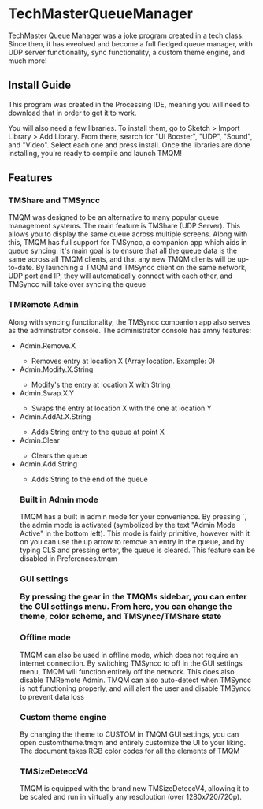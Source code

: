 # TechMasterQueueManager

<p>TechMaster Queue Manager was a joke program created in a tech class. Since then, it has eveolved and become a full fledged queue manager, with UDP server functionality, sync functionality, a custom theme engine, and much more!
  
 <h2> Install Guide</h2>
 <p>This program was created in the Processing IDE, meaning you will need to download that in order to get it to work.
  
  You will also need a few libraries. To install them, go to Sketch > Import Library > Add Library. From there, search for "UI Booster", "UDP", "Sound", and "Video". Select each one and press install. Once the libraries are done installing, you're ready to compile and launch TMQM!</p>
  
  
  <h2>Features
  <h3>TMShare and TMSyncc</h3>
  <p>TMQM was designed to be an alternative to many popular queue management systems. The main feature is TMShare (UDP Server). This allows you to display the same queue across multiple screens. Along with this, TMQM has full support for TMSyncc, a companion app which aids in queue syncing. It's main goal is to ensure that all the queue data is the same across all TMQM clients, and that any new TMQM clients will be up-to-date. By launching a TMQM and TMSyncc client on the same network, UDP port and IP, they will automatically connect with each other, and TMSyncc will take over syncing the queue</p>
    <h3>TMRemote Admin</h3>
    <p>Along with syncing functionality, the TMSyncc companion app also serves as the adminstrator console. The administrator console has amny features:</p>
      <ul>
        <li>Admin.Remove.X</li>
        <ul>
          <li>Removes entry at location X (Array location. Example: 0)</li>
        </ul>
                <li>Admin.Modify.X.String</li>
        <ul>
          <li>Modify's the entry at location X with String</li>
        </ul>
                        <li>Admin.Swap.X.Y</li>
        <ul>
          <li>Swaps the entry at location X with the one at location Y</li>
        </ul>
                        <li>Admin.AddAt.X.String</li>
        <ul>
          <li>Adds String entry to the queue at point X</li>
        </ul>
                        <li>Admin.Clear</li>
        <ul>
          <li>Clears the queue</li>
        </ul>
                                                  <li>Admin.Add.String</li>
        <ul>
          <li>Adds String to the end of the queue</li>
        </ul>
    </ol>
     <h3>Built in Admin mode</h3>
       <p>TMQM has a built in admin mode for your convenience. By pressing `, the admin mode is activated (symbolized by the text "Admin Mode Active" in the bottom left). This mode is fairly primitive, however with it on you can use the up arrow to remove an entry in the queue, and by typing CLS and pressing enter, the queue is cleared. This feature can be disabled in Preferences.tmqm</p>
         <h3>GUI settings
           <p>By pressing the gear in the TMQMs sidebar, you can enter the GUI settings menu. From here, you can change the theme, color scheme, and TMSyncc/TMShare state
             <h3>Offline mode</h3>
               <p>TMQM can also be used in offline mode, which does not require an internet connection. By switching TMSyncc to off in the GUI settings menu, TMQM will function entirely off the network. This does also disable TMRemote Admin. TMQM can also auto-detect when TMSyncc is not functioning properly, and will alert the user and disable TMSyncc to prevent data loss</p>
                 <h3>Custom theme engine</h3>
                   <p>By changing the theme to CUSTOM in TMQM GUI settings, you can open customtheme.tmqm and entirely customize the UI to your liking. The document takes RGB color codes for all the elements of TMQM</p>
                     <h3>TMSizeDeteccV4</h3>
                       <p>TMQM is equipped with the brand new TMSizeDeteccV4, allowing it to be scaled and run in virtually any resoloution (over 1280x720/720p).</p>
                      
